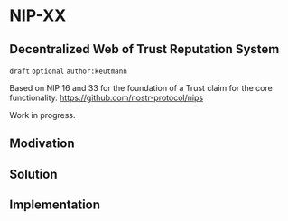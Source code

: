 NIP-XX
======

Decentralized Web of Trust Reputation System
--------------------------------------------
`draft` `optional` `author:keutmann`


Based on NIP 16 and 33 for the foundation of a Trust claim for the core functionality.
https://github.com/nostr-protocol/nips

Work in progress.


Modivation
----------





Solution
--------


Implementation
--------------


